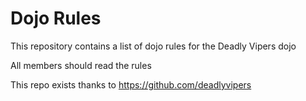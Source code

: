 Dojo Rules
==========

This repository contains a list of dojo rules for the Deadly Vipers dojo

All members should read the rules

This repo exists thanks to https://github.com/deadlyvipers
